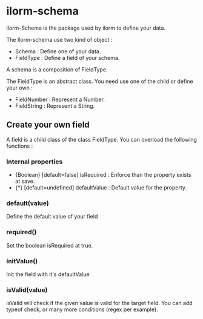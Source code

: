 # ilorm-schema
Ilorm-Schema is the package used by ilorm to define your data.

The Ilorm-schema use two kind of object :
* Schema : Define one of your data.
* FieldType : Define a field of your schema.

A schema is a composition of FieldType.

The FieldType is an abstract class. You need use one of the child or define your own :
* FieldNumber : Represent a Number.
* FieldString : Represent a String.


## Create your own field
A field is a child class of the class FieldType. You can overload the following functions :

### Internal properties
* {Boolean} [default=false] isRequired : Enforce than the property exists at save.
* {*} [default=undefined] defaultValue : Default value for the property.

### default(value)
Define the default value of your field

### required()
Set the boolean isRequired at true.

### initValue()
Init the field with it's defaultValue

### isValid(value)
isValid will check if the given value is valid for the target field.
You can add typeof check, or many more conditions (regex per example).